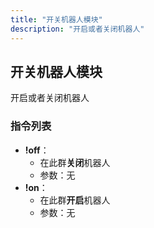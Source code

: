 ```yaml
---
title: "开关机器人模块"
description: "开启或者关闭机器人"
---
```


## 开关机器人模块

开启或者关闭机器人

### 指令列表

- **!off**：
    - 在此群**关闭**机器人
    - 参数：无
- **!on**：
    - 在此群**开启**机器人
    - 参数：无